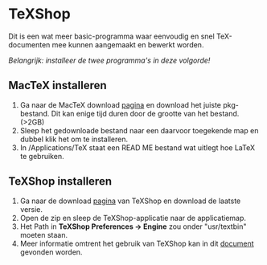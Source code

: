 # TeXShop

Dit is een wat meer basic-programma waar eenvoudig en snel TeX-documenten mee kunnen aangemaakt en bewerkt worden.

_Belangrijk: installeer de twee programma&#39;s in deze volgorde!_

## MacTeX installeren
  1. Ga naar de MacTeX download [pagina](https://tug.org/mactex/mactex-download.html) en download het juiste pkg-bestand. Dit kan enige tijd duren door de grootte van het bestand. (&gt;2GB)
  2. Sleep het gedownloade bestand naar een daarvoor toegekende map en dubbel klik het om te installeren.
  3. In /Applications/TeX staat een READ ME bestand wat uitlegt hoe LaTeX te gebruiken.
## TeXShop installeren
  1. Ga naar de download [pagina](http://pages.uoregon.edu/koch/texshop/index.html) van TeXShop en download de laatste versie.
  2. Open de zip en sleep de TeXShop-applicatie naar de applicatiemap.
  3. Het Path in **TeXShop Preferences -&gt; Engine** zou onder &quot;usr/textbin&quot; moeten staan.
  4. Meer informatie omtrent het gebruik van TeXShop kan in dit [document](http://people.reed.edu/~schroetd/Teaching/LaTeX/files/P200LaTeXGuide.pdf) gevonden worden.
